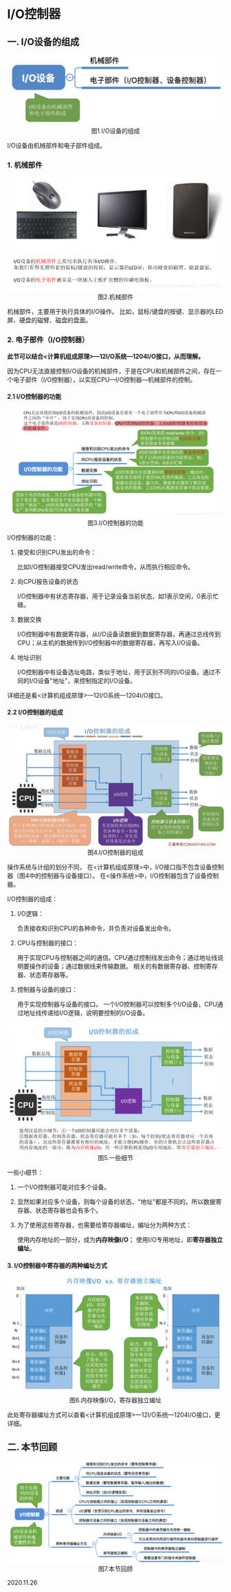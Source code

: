 # I/O控制器

## 一. I/O设备的组成

<img src="操作系统1002-1.png" alt="操作系统1002-1" style="zoom:67%;" />

<center>图1.I/O设备的组成</center>

I/O设备由机械部件和电子部件组成。

### 1. 机械部件

<img src="操作系统1002-2.png" alt="操作系统1002-2" style="zoom:67%;" />

<center>图2.机械部件</center>

机械部件，主要用于执行具体的I/O操作。
比如，鼠标/键盘的按键、显示器的LED屏、硬盘的磁臂、磁盘的盘面。

### 2. 电子部件（I/O控制器）

**此节可以结合<计算机组成原理>—12I/O系统—1204I/O接口，从而理解。**

因为CPU无法直接控制I/O设备的机械部件，于是在CPU和机械部件之间，存在一个电子部件（I/O控制器），以实现CPU—I/O控制器—机械部件的控制。

#### 2.1 I/O控制器的功能

<img src="操作系统1002-3.png" alt="操作系统1002-3" style="zoom:67%;" />

<center>图3.I/O控制器的功能</center>

I/O控制器的功能：

1. 接受和识别CPU发出的命令：

   比如I/O控制器接受CPU发出read/write命令，从而执行相应命令。

2. 向CPU报告设备的状态

   I/O控制器中有状态寄存器，用于记录设备当前状态，如1表示空闲，0表示忙碌。

3. 数据交换

   I/O控制器中有数据寄存器，从I/O设备读数据到数据寄存器，再通过总线传到CPU；从主机的数据传到I/O控制器中的数据寄存器，再写入I/O设备。

4. 地址识别

   I/O控制器中有设备选址电路，类似于地址，用于区别不同的I/O设备。通过不同的I/O设备"地址"，来控制指定的I/O设备。

详细还是看<计算机组成原理>—12I/O系统—1204I/O接口。

#### 2.2 I/O控制器的组成

<img src="操作系统1002-4.png" alt="操作系统1002-4" style="zoom:67%;" />

<center>图4.I/O控制器的组成</center>

操作系统与计组的划分不同，
在<计算机组成原理>中，I/O接口指不包含设备控制器（图4中的控制器与设备接口）。
在<操作系统>中，I/O控制器包含了设备控制器。

I/O控制器的组成：

1. I/O逻辑：

   负责接收和识别CPU的各种命令，并负责对设备发出命令。

2. CPU与控制器的接口：

   用于实现CPU与控制器之间的通信。CPU通过控制线发出命令；通过地址线说明要操作的设备；通过数据线来传输数据。
   相关的有数据寄存器、控制寄存器、状态寄存器等。

3. 控制器与设备的接口：

   用于实现控制器与设备的接口。
   一个I/O控制器可以控制多个I/O设备，CPU通过地址线传递给I/O逻辑，说明要控制的I/O设备。

<img src="操作系统1002-5.png" alt="操作系统1002-5" style="zoom:67%;" />

<center>图5.一些细节</center>

一些小细节：

1. 一个I/O控制器可能对应多个设备。

2. 显然如果对应多个设备，则每个设备的状态、"地址"都是不同的。所以数据寄存器、状态寄存器也会有多个。

3. 为了使用这些寄存器，也需要给寄存器编址，编址分为两种方式：

   使用内存地址的一部分，成为**内存映像I/O**；
   使用I/O专用地址，即**寄存器独立编址**。

#### 3. I/O控制器中寄存器的两种编址方式

<img src="操作系统1002-6.png" alt="操作系统1002-6" style="zoom:67%;" />

<center>图6.内存映像I/O，寄存器独立编址</center>

此处寄存器编址方式可以查看<计算机组成原理>—12I/O系统—1204I/O接口，更详细。

## 二. 本节回顾

<img src="操作系统1002-7.png" alt="操作系统1002-7" style="zoom:67%;" />

<center>图7.本节回顾</center>

2020.11.26